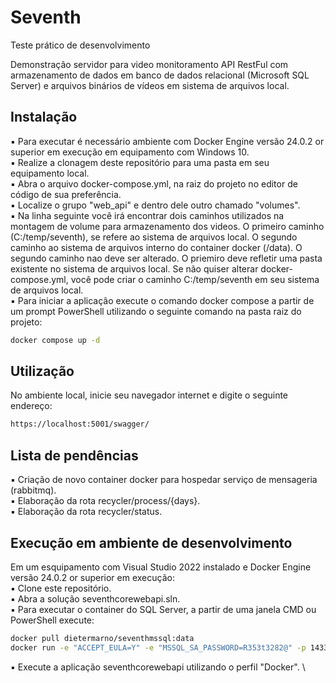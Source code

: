 # Seventh
Teste prático de desenvolvimento

Demonstração servidor para video monitoramento API RestFul com armazenamento de dados em banco de dados relacional (Microsoft SQL Server) e arquivos binários de vídeos em sistema de arquivos local.

## Instalação

▪ Para executar é necessário ambiente com Docker Engine versão 24.0.2 or superior em execução em equipamento com Windows 10. \
▪ Realize a clonagem deste repositório para uma pasta em seu equipamento local. \
▪ Abra o arquivo docker-compose.yml, na raiz do projeto no editor de código de sua preferência. \
▪ Localize o grupo "web_api" e dentro dele outro chamado "volumes". \
▪ Na linha seguinte você irá encontrar dois caminhos utilizados na montagem de volume para armazenamento dos videos. O primeiro caminho (C:/temp/seventh), se refere ao sistema de arquivos local. O segundo caminho ao sistema de arquivos interno do container docker (/data). O segundo caminho nao deve ser alterado. O priemiro deve refletir uma pasta existente no sistema de arquivos local. Se não quiser alterar docker-compose.yml, você pode criar o caminho C:/temp/seventh em seu sistema de arquivos local. \
▪ Para iniciar a aplicação execute o comando docker compose a partir de um prompt PowerShell utilizando o seguinte comando na pasta raiz do projeto: 

```bash
docker compose up -d
```

## Utilização

No ambiente local, inicie seu navegador internet e digite o seguinte endereço:

```bash
https://localhost:5001/swagger/
```

## Lista de pendências

▪ Criação de novo container docker para hospedar serviço de mensageria (rabbitmq). \
▪ Elaboração da rota recycler/process/{days}. \
▪ Elaboração da rota recycler/status.

## Execução em ambiente de desenvolvimento

Em um esquipamento com Visual Studio 2022 instalado e Docker Engine versão 24.0.2 or superior em execução: \
▪ Clone este repositório. \
▪ Abra a solução seventhcorewebapi.sln. \
▪ Para executar o container do SQL Server, a partir de uma janela CMD ou PowerShell execute:

```bash
docker pull dietermarno/seventhmssql:data
docker run -e "ACCEPT_EULA=Y" -e "MSSQL_SA_PASSWORD=R353t3282@" -p 1433:1433 -d dietermarno/seventhmssql:data
```

▪ Execute a aplicação seventhcorewebapi utilizando o perfil "Docker". \
